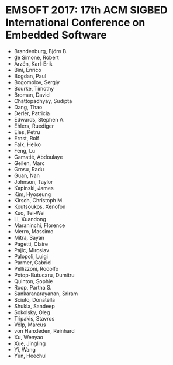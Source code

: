 # EMSOFT 2017: 17th ACM SIGBED International Conference on Embedded Software
* Brandenburg, Björn B.
* de Simone, Robert
* Årzén, Karl-Erik
* Bini, Enrico
* Bogdan, Paul
* Bogomolov, Sergiy
* Bourke, Timothy
* Broman, David
* Chattopadhyay, Sudipta
* Dang, Thao
* Derler, Patricia
* Edwards, Stephen A.
* Ehlers, Ruediger
* Eles, Petru
* Ernst, Rolf
* Falk, Heiko
* Feng, Lu
* Gamatié, Abdoulaye
* Geilen, Marc
* Grosu, Radu
* Guan, Nan
* Johnson, Taylor
* Kapinski, James
* Kim, Hyoseung
* Kirsch, Christoph M.
* Koutsoukos, Xenofon
* Kuo, Tei-Wei
* Li, Xuandong
* Maraninchi, Florence
* Merro, Massimo
* Mitra, Sayan
* Pagetti, Claire
* Pajic, Miroslav
* Palopoli, Luigi
* Parmer, Gabriel
* Pellizzoni, Rodolfo
* Potop-Butucaru, Dumitru
* Quinton, Sophie
* Roop, Partha S.
* Sankaranarayanan, Sriram
* Sciuto, Donatella
* Shukla, Sandeep
* Sokolsky, Oleg
* Tripakis, Stavros
* Völp, Marcus
* von Hanxleden, Reinhard
* Xu, Wenyao
* Xue, Jingling
* Yi, Wang
* Yun, Heechul
